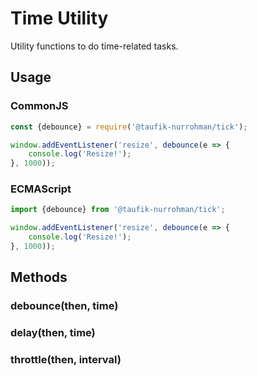 Time Utility
============

Utility functions to do time-related tasks.

Usage
-----

### CommonJS

~~~ js
const {debounce} = require('@taufik-nurrohman/tick');

window.addEventListener('resize', debounce(e => {
    console.log('Resize!');
}, 1000));
~~~

### ECMAScript

~~~ js
import {debounce} from '@taufik-nurrohman/tick';

window.addEventListener('resize', debounce(e => {
    console.log('Resize!');
}, 1000));
~~~

Methods
-------

### debounce(then, time)

### delay(then, time)

### throttle(then, interval)